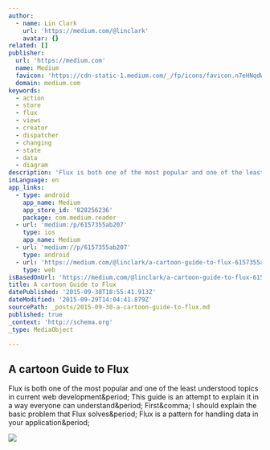 ```yaml
---
author:
  - name: Lin Clark
    url: 'https://medium.com/@linclark'
    avatar: {}
related: []
publisher:
  url: 'https://medium.com'
  name: Medium
  favicon: 'https://cdn-static-1.medium.com/_/fp/icons/favicon.n7eHNqdWyHhbTLN2-3a-6g.ico'
  domain: medium.com
keywords:
  - action
  - store
  - flux
  - views
  - creator
  - dispatcher
  - changing
  - state
  - data
  - diagram
description: 'Flux is both one of the most popular and one of the least understood topics in current web development. This guide is an attempt to explain it in a way everyone can understand. First, I should explain the basic problem that Flux solves. Flux is a pattern for handling data in your application.'
inLanguage: en
app_links:
  - type: android
    app_name: Medium
    app_store_id: '828256236'
    package: com.medium.reader
  - url: 'medium:/p/6157355ab207'
    type: ios
    app_name: Medium
  - url: 'medium://p/6157355ab207'
    type: android
  - url: 'https://medium.com/@linclark/a-cartoon-guide-to-flux-6157355ab207'
    type: web
isBasedOnUrl: 'https://medium.com/@linclark/a-cartoon-guide-to-flux-6157355ab207'
title: A cartoon Guide to Flux
datePublished: '2015-09-30T18:55:41.913Z'
dateModified: '2015-09-29T14:04:41.879Z'
sourcePath: _posts/2015-09-30-a-cartoon-guide-to-flux.md
published: true
_context: 'http://schema.org'
_type: MediaObject

---
```

<article style=""><h1>A cartoon Guide to Flux</h1><p>Flux is both one of the most popular and one of the least understood topics in current web development&amp;period; This guide is an attempt to explain it in a way everyone can understand&amp;period; First&amp;comma; I should explain the basic problem that Flux solves&amp;period; Flux is a pattern for handling data in your application&amp;period;</p><img src="https://cdn-images-1.medium.com/max/800/1*rNyINoYDbC53QNgHuTwriA.png" /></article>